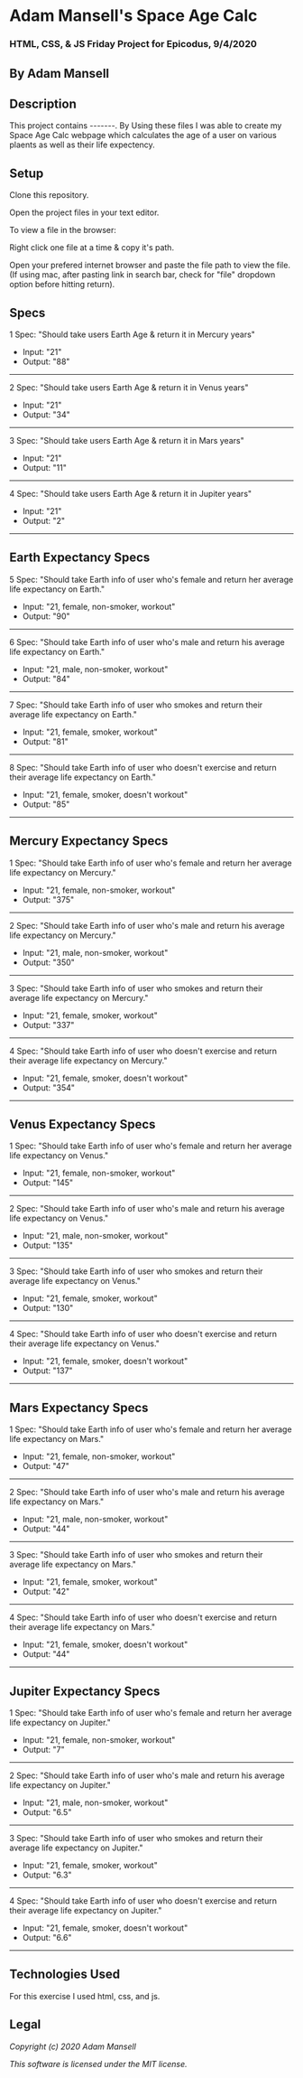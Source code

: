 # Adam Mansell's Space Age Calc

### HTML, CSS, & JS Friday Project for Epicodus, 9/4/2020

## **By Adam Mansell**

## Description
This project contains -------. By Using these files I was able to create my Space Age Calc webpage which calculates the age of a user on various plaents as well as their life expectency.

## Setup
Clone this repository.

Open the project files in your text editor.

To view a file in the browser:

Right click one file at a time & copy it's path.

Open your prefered internet browser and paste the file path to view the file.
(If using mac, after pasting link in search bar, check for "file" dropdown option before hitting return).

## Specs
1 Spec: "Should take users Earth Age & return it in Mercury years"
- Input: "21"
- Output: "88"<br>
________________________________

2 Spec: "Should take users Earth Age & return it in Venus years"
- Input: "21"
- Output: "34"<br>
________________________________

3 Spec: "Should take users Earth Age & return it in Mars years"
- Input: "21"
- Output: "11"<br>
________________________________

4 Spec: "Should take users Earth Age & return it in Jupiter years"
- Input: "21"
- Output: "2"<br>
________________________________

## Earth Expectancy Specs
5 Spec: "Should take Earth info of user who's female and return her average life expectancy on Earth."
- Input: "21, female, non-smoker, workout"
- Output: "90"<br>
________________________________

6 Spec: "Should take Earth info of user who's male and return his average life expectancy on Earth."
- Input: "21, male, non-smoker, workout"
- Output: "84"<br>
________________________________

7 Spec: "Should take Earth info of user who smokes and return their average life expectancy on Earth."
- Input: "21, female, smoker, workout"
- Output: "81"<br>
________________________________

8 Spec: "Should take Earth info of user who doesn't exercise and return their average life expectancy on Earth."
- Input: "21, female, smoker, doesn't workout"
- Output: "85"<br>
________________________________

## Mercury Expectancy Specs
1 Spec: "Should take Earth info of user who's female and return her average life expectancy on Mercury."
- Input: "21, female, non-smoker, workout"
- Output: "375"<br>
________________________________

2 Spec: "Should take Earth info of user who's male and return his average life expectancy on Mercury."
- Input: "21, male, non-smoker, workout"
- Output: "350"<br>
________________________________

3 Spec: "Should take Earth info of user who smokes and return their average life expectancy on Mercury."
- Input: "21, female, smoker, workout"
- Output: "337"<br>
________________________________

4 Spec: "Should take Earth info of user who doesn't exercise and return their average life expectancy on Mercury."
- Input: "21, female, smoker, doesn't workout"
- Output: "354"<br>
________________________________

## Venus Expectancy Specs
1 Spec: "Should take Earth info of user who's female and return her average life expectancy on Venus."
- Input: "21, female, non-smoker, workout"
- Output: "145"<br>
________________________________

2 Spec: "Should take Earth info of user who's male and return his average life expectancy on Venus."
- Input: "21, male, non-smoker, workout"
- Output: "135"<br>
________________________________

3 Spec: "Should take Earth info of user who smokes and return their average life expectancy on Venus."
- Input: "21, female, smoker, workout"
- Output: "130"<br>
________________________________

4 Spec: "Should take Earth info of user who doesn't exercise and return their average life expectancy on Venus."
- Input: "21, female, smoker, doesn't workout"
- Output: "137"<br>
________________________________

## Mars Expectancy Specs
1 Spec: "Should take Earth info of user who's female and return her average life expectancy on Mars."
- Input: "21, female, non-smoker, workout"
- Output: "47"<br>
________________________________

2 Spec: "Should take Earth info of user who's male and return his average life expectancy on Mars."
- Input: "21, male, non-smoker, workout"
- Output: "44"<br>
________________________________

3 Spec: "Should take Earth info of user who smokes and return their average life expectancy on Mars."
- Input: "21, female, smoker, workout"
- Output: "42"<br>
________________________________

4 Spec: "Should take Earth info of user who doesn't exercise and return their average life expectancy on Mars."
- Input: "21, female, smoker, doesn't workout"
- Output: "44"<br>
________________________________

## Jupiter Expectancy Specs
1 Spec: "Should take Earth info of user who's female and return her average life expectancy on Jupiter."
- Input: "21, female, non-smoker, workout"
- Output: "7"<br>
________________________________

2 Spec: "Should take Earth info of user who's male and return his average life expectancy on Jupiter."
- Input: "21, male, non-smoker, workout"
- Output: "6.5"<br>
________________________________

3 Spec: "Should take Earth info of user who smokes and return their average life expectancy on Jupiter."
- Input: "21, female, smoker, workout"
- Output: "6.3"<br>
________________________________

4 Spec: "Should take Earth info of user who doesn't exercise and return their average life expectancy on Jupiter."
- Input: "21, female, smoker, doesn't workout"
- Output: "6.6"<br>
________________________________

## Technologies Used
For this exercise I used html, css, and js.

## Legal
_Copyright (c) 2020 Adam Mansell_


_This software is licensed under the MIT license._